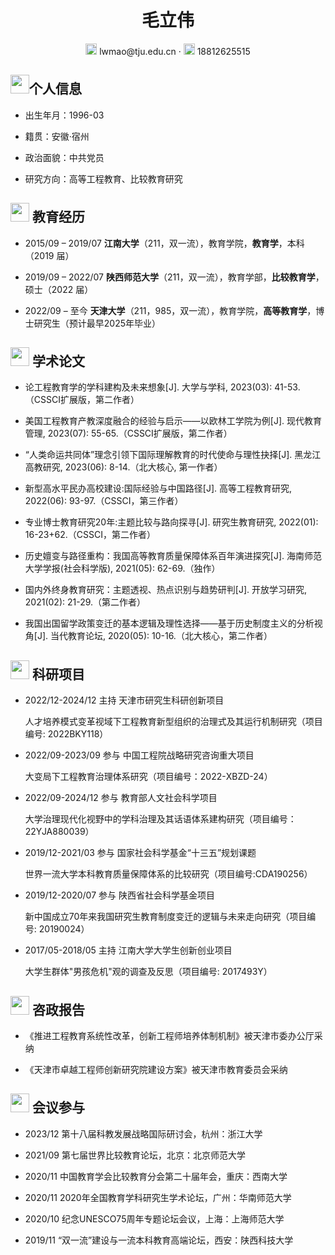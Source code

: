  <center>
     <h1>毛立伟</h1>
     <div>
        <span>
             <img src="https://github.com/CyC2018/Markdown-Resume/raw/master/assets/envelope-solid.svg" width="18px">
             lwmao@tju.edu.cn
         </span> 
         ·
         <span>
             <img src="https://github.com/CyC2018/Markdown-Resume/raw/master/assets/phone-solid.svg" width="18px">
             18812625515
         </span>
     </div>
 </center>

## <img src="https://s1.4sai.com/src/img/png/b4/b407a5d23ef84bf49ff58804bfbbebf5.png?imageMogr2/auto-orient/thumbnail/!282x282r/gravity/Center/crop/282x282/quality/85/%7CimageView2/2/w/282&e=1735488000&token=1srnZGLKZ0Aqlz6dk7yF4SkiYf4eP-YrEOdM1sob:lntX_uWLUKD-PY2lkadZdSvN_E4=" width="30px">个人信息

- 出生年月：1996-03

- 籍贯：安徽·宿州

- 政治面貌：中共党员

- 研究方向：高等工程教育、比较教育研究

## <img src="https://s1.aigei.com/src/img/png/52/528eae14bb974c2da2c4f0933929859b.png?imageMogr2/auto-orient/thumbnail/!282x282r/gravity/Center/crop/282x282/quality/85/%7CimageView2/2/w/282&e=1735488000&token=P7S2Xpzfz11vAkASLTkfHN7Fw-oOZBecqeJaxypL:aBmJ4Pe2qL4uPBdi6FV9oLxME8c=" width="30px"> 教育经历

- 2015/09 – 2019/07    **江南大学**（211，双一流），教育学院，**教育学**，本科（2019 届）

- 2019/09 – 2022/07    **陕西师范大学**（211，双一流），教育学部，**比较教育学**，硕士（2022 届）

- 2022/09 – 至今           **天津大学**（211，985，双一流），教育学院，**高等教育学**，博士研究生（预计最早2025年毕业）

## <img src="https://s1.4sai.com/src/img/png/93/93c6612460bd4759aa74f51f7528c2b7.png?imageMogr2/auto-orient/thumbnail/!282x282r/gravity/Center/crop/282x282/quality/85/%7CimageView2/2/w/282&e=1735488000&token=1srnZGLKZ0Aqlz6dk7yF4SkiYf4eP-YrEOdM1sob:fqxvW7Up3kjCQWBfVKs6VUfVtFY=" width="30px"> 学术论文

- 论工程教育学的学科建构及未来想象[J]. 大学与学科, 2023(03): 41-53.（CSSCI扩展版，第二作者）

- 美国工程教育产教深度融合的经验与启示——以欧林工学院为例[J]. 现代教育管理, 2023(07): 55-65.（CSSCI扩展版，第二作者）

- “人类命运共同体”理念引领下国际理解教育的时代使命与理性抉择[J]. 黑龙江高教研究, 2023(06): 8-14.（北大核心, 第一作者）

- 新型高水平民办高校建设:国际经验与中国路径[J]. 高等工程教育研究, 2022(06): 93-97.（CSSCI，第三作者）

- 专业博士教育研究20年:主题比较与路向探寻[J]. 研究生教育研究, 2022(01): 16-23+62.（CSSCI，第二作者）

- 历史嬗变与路径重构：我国高等教育质量保障体系百年演进探究[J]. 海南师范大学学报(社会科学版), 2021(05): 62-69.（独作）

- 国内外终身教育研究：主题透视、热点识别与趋势研判[J]. 开放学习研究, 2021(02): 21-29.（第二作者）

- 我国出国留学政策变迁的基本逻辑及理性选择——基于历史制度主义的分析视角[J]. 当代教育论坛, 2020(05): 10-16.（北大核心，第二作者）

## <img src="https://s1.aigei.com/src/img/png/f0/f073636f74964ec1b45f53f7032e2fe1.png?imageMogr2/auto-orient/thumbnail/!282x282r/gravity/Center/crop/282x282/quality/85/%7CimageView2/2/w/282&e=1735488000&token=P7S2Xpzfz11vAkASLTkfHN7Fw-oOZBecqeJaxypL:U0mD5efXb91XAAwflcLpRkANW9c=" width="30px"> 科研项目

- 2022/12-2024/12          主持             天津市研究生科研创新项目

  人才培养模式变革视域下工程教育新型组织的治理式及其运行机制研究（项目编号: 2022BKY118）

- 2022/09-2023/09           参与            中国工程院战略研究咨询重大项目

  大变局下工程教育治理体系研究（项目编号：2022-XBZD-24）

- 2022/09-2024/12         参与              教育部人文社会科学项目

  大学治理现代化视野中的学科治理及其话语体系建构研究（项目编号：22YJA880039）

- 2019/12-2021/03             参与          国家社会科学基金“十三五”规划课题

  世界一流大学本科教育质量保障体系的比较研究（项目编号:CDA190256）

- 2019/12-2020/07           参与            陕西省社会科学基金项目

  新中国成立70年来我国研究生教育制度变迁的逻辑与未来走向研究（项目编号: 20190024）

- 2017/05-2018/05          主持             江南大学大学生创新创业项目

  大学生群体"男孩危机"观的调查及反思（项目编号: 2017493Y）

## <img src="https://s1.aigei.com/src/img/png/9d/9d8f22cf264e4596bb1a6da3e68516f4.png?imageMogr2/auto-orient/thumbnail/!282x282r/gravity/Center/crop/282x282/quality/85/%7CimageView2/2/w/282&e=1735488000&token=P7S2Xpzfz11vAkASLTkfHN7Fw-oOZBecqeJaxypL:b-lhRo5SLNPwE2d8ZQ1MNACCrZc=" width="30px"> 咨政报告

- 《推进工程教育系统性改革，创新工程师培养体制机制》被天津市委办公厅采纳

- 《天津市卓越工程师创新研究院建设方案》被天津市教育委员会采纳

## <img src="https://s1.aigei.com/src/img/png/0f/0fd0211ec3344a4fb0d77087d7709443.png?imageMogr2/auto-orient/thumbnail/!282x282r/gravity/Center/crop/282x282/quality/85/%7CimageView2/2/w/282&e=1735488000&token=P7S2Xpzfz11vAkASLTkfHN7Fw-oOZBecqeJaxypL:EzbEdLacis2rRDaZ1nVAK9KFFxs=" width="30px"> 会议参与

- 2023/12  第十八届科教发展战略国际研讨会，杭州：浙江大学

- 2021/09  第七届世界比较教育论坛，北京：北京师范大学

- 2020/11   中国教育学会比较教育分会第二十届年会，重庆：西南大学

- 2020/11   2020年全国教育学科研究生学术论坛，广州：华南师范大学

- 2020/10   纪念UNESCO75周年专题论坛会议，上海：上海师范大学

- 2019/11  “双一流”建设与一流本科教育高端论坛，西安：陕西科技大学